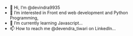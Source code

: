 - 👋 Hi, I’m @devindra9935
- 👀 I’m interested in Front end web development and Python Programming, 
- 🌱 I’m currently learning Javascript...
- 📫 How to reach me @devendra_tiwari on LinkedIn...

<!---
devindra9935/devindra9935 is a ✨ special ✨ repository because its `README.md` (this file) appears on your GitHub profile.
You can click the Preview link to take a look at your changes.
--->
